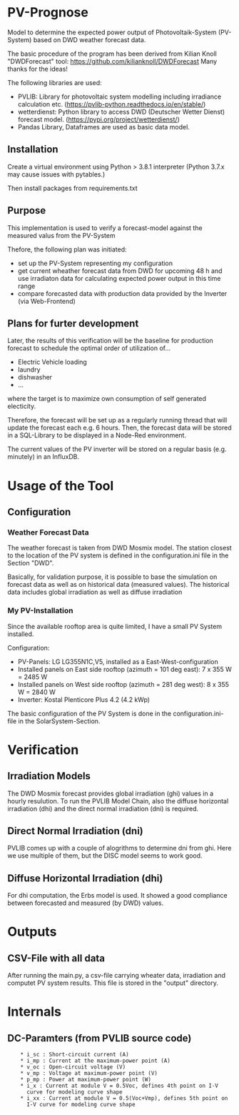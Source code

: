 # PV-Prognose
Model to determine the expected power output of Photovoltaik-System (PV-System) based on DWD weather forecast data.


The basic procedure of the program has been derived from Kilian Knoll "DWDForecast" tool: 
https://github.com/kilianknoll/DWDForecast
Many thanks for the ideas!


The following libraries are used:
- PVLIB: Library for photovoltaic system modelling including irradiance calculation etc. (https://pvlib-python.readthedocs.io/en/stable/)
- wetterdienst: Python library to access DWD (Deutscher Wetter Dienst) forecast model. (https://pypi.org/project/wetterdienst/)
- Pandas Library, Dataframes are used as basic data model.

## Installation

Create a virtual environment using Python > 3.8.1 interpreter (Python 3.7.x  may cause issues with pytables.)

Then install packages from requirements.txt

## Purpose
This implementation is used to verify a forecast-model against the measured valus from the PV-System

Thefore, the following plan was initiated:
- set up the PV-System representing my configuration
- get current wheather forecast data from DWD for upcoming 48 h and use irradiaton data for calculating expected power output in this time range
- compare forecasted data with production data provided by the Inverter (via Web-Frontend)

## Plans for furter development

Later, the results of this verification will be the baseline for production forecast to schedule the optimal order of utilization of...
- Electric Vehicle loading
- laundry
- dishwasher
- ...

where the target is to maximize own consumption of self generated electicity.

Therefore, the forecast will be set up as a regularly running thread that will update the forecast each e.g. 6 hours.
Then, the forecast data will be stored in a SQL-Library to be displayed in a Node-Red environment.

The current values of the PV inverter will be stored on a regular basis (e.g. minutely) in an InfluxDB.

# Usage of the Tool
## Configuration

### Weather Forecast Data

The weather forecast is taken from DWD Mosmix model. The station closest to the location of the PV system is defined in the configuration.ini file in the Section "DWD".

Basically, for validation purpose, it is possible to base the simulation on forecast data as well as on historical data (measured values). The historical data includes global irradiation as well as diffuse irradiation
### My PV-Installation

Since the available rooftop area is quite limited, I have a small PV System installed.

Configuration:
- PV-Panels: LG LG355N1C,V5, installed as a East-West-configuration
- Installed panels on East side rooftop (azimuth = 101 deg east): 7 x 355 W = 2485 W
- Installed panels on West side rooftop (azimuth = 281 deg west): 8 x 355 W = 2840 W
- Inverter: Kostal Plenticore Plus 4.2 (4.2 kWp)

The basic configuration of the PV System is done in the configuration.ini-file  in the SolarSystem-Section. 

# Verification
## Irradiation Models

The DWD Mosmix forecast provides global irradiation (ghi) values in a hourly resulution. To run the PVLIB Model Chain, also the diffuse horizontal irradiation (dhi) and the direct normal irradiation (dni) is required.

## Direct Normal Irradiation (dni)

PVLIB comes up with a couple of alogrithms to determine dni from ghi. Here we use multiple of them, but the DISC model seems to work good.

## Diffuse Horizontal Irradiation (dhi)
For dhi computation, the Erbs model is used. It showed a good compliance between forecasted and measured (by DWD) values.

# Outputs
## CSV-File with all data

After running the main.py, a csv-file carrying wheater data, irradiation and computet PV system results. This file is stored in the "output" directory.

# Internals
## DC-Paramters (from PVLIB source code)

        * i_sc : Short-circuit current (A)
        * i_mp : Current at the maximum-power point (A)
        * v_oc : Open-circuit voltage (V)
        * v_mp : Voltage at maximum-power point (V)
        * p_mp : Power at maximum-power point (W)
        * i_x : Current at module V = 0.5Voc, defines 4th point on I-V
          curve for modeling curve shape
        * i_xx : Current at module V = 0.5(Voc+Vmp), defines 5th point on
          I-V curve for modeling curve shape


